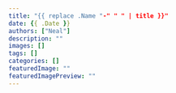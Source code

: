 ```yaml
---
title: "{{ replace .Name "-" " " | title }}"
date: {{ .Date }}
authors: ["Neal"]
description: ""
images: []
tags: []
categories: []
featuredImage: ""
featuredImagePreview: ""
---
```




<!--more-->
